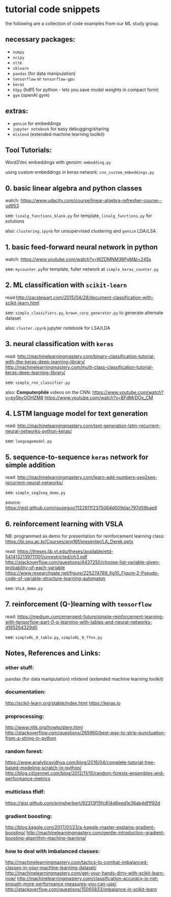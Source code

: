 # tutorial code snippets

the following are a collection of code examples from our ML study group.

## necessary packages:
- `numpy`
- `scipy`
- `nltk`
- `sklearn`
- `pandas` (for data manipulation)
- `tensorflow` or `tensorflow-gpu`
- `keras`
- `h5py` (hdf5 for python - lets you save model weights in compact form)
- `gym` (openAI gym)

## extras:
- `gensim` for embeddings
- `jupyter notebook` for easy debugging/sharing
- `mlxtend` (extended machine learning toolkit)


## Tool Tutorials:

Word2Vec embeddings with gensim: `embedding.py`

using custom embeddings in keras network: `cnn_custom_embeddings.py`


## 0. basic linear algebra and python classes

watch: https://www.udacity.com/course/linear-algebra-refresher-course--ud953

see: `linalg_functions_blank.py` for template, `linalg_functions.py` for solutions

also: `clustering.ipynb` for unsupervised clustering and `gensim` LDA/LSA


## 1. basic feed-forward neural network in python

watch: https://www.youtube.com/watch?v=WZDMNM36PsM&t=245s

see: `mycounter.py`for template, fuller network at `simple_keras_counter.py`


## 2. ML classification with `scikit-learn`

read:http://zacstewart.com/2015/04/28/document-classification-with-scikit-learn.html

see: `simple_classifiers.py`, `brown_corp_generator.py` to generate alternate dataset

also: `cluster.ipynb` jupyter notebook for LSA/LDA


## 3. neural classification with `keras`

read: 
http://machinelearningmastery.com/binary-classification-tutorial-with-the-keras-deep-learning-library/
http://machinelearningmastery.com/multi-class-classification-tutorial-keras-deep-learning-library/

see: `simple_rnn_classifier.py`

also:
**Computerphile** videos on the CNN:
https://www.youtube.com/watch?v=py5byOOHZM8
https://www.youtube.com/watch?v=BFdMrDOx_CM


## 4. LSTM language model for text generation

read: http://machinelearningmastery.com/text-generation-lstm-recurrent-neural-networks-python-keras/

see: `languagemodel.py`


## 5. sequence-to-sequence `keras` network for simple addition

read: http://machinelearningmastery.com/learn-add-numbers-seq2seq-recurrent-neural-networks/

see: `simple_seq2seq_demo.py`

source: https://gist.github.com/rouseguy/1122811f2375064d009dac797d59bae9


## 6. reinforcement learning with VSLA

NB: programmed as demo for presentation for reinforcement learning class:
https://bi.snu.ac.kr/Courses/ann16f/presenter/LA_Derek.pptx

read:
https://theses.lib.vt.edu/theses/available/etd-5414132139711101/unrestricted/ch3.pdf
http://stackoverflow.com/questions/4437250/choose-list-variable-given-probability-of-each-variable
https://www.researchgate.net/figure/225274789_fig10_Figure-2-Pseudo-code-of-variable-structure-learning-automaton

see: `VSLA_demo.py`


## 7. reinforcement (Q-)learning with `tensorflow`

read: https://medium.com/emergent-future/simple-reinforcement-learning-with-tensorflow-part-0-q-learning-with-tables-and-neural-networks-d195264329d0

see: `simpleRL_0_table.py`, `simpleRL_0_ffnn.py`


## Notes, References and Links:

### other stuff:
pandas (for data manipulation)
mlxtend (extended machine learning toolkit)

### documentation:
http://scikit-learn.org/stable/index.html
https://keras.io

### proprocessing:
http://www.nltk.org/howto/stem.html
http://stackoverflow.com/questions/265960/best-way-to-strip-punctuation-from-a-string-in-python

### random forest:
https://www.analyticsvidhya.com/blog/2016/04/complete-tutorial-tree-based-modeling-scratch-in-python/
http://blog.citizennet.com/blog/2012/11/10/random-forests-ensembles-and-performance-metrics

### multiclass tfidf:
https://gist.github.com/prinsherbert/92313f15fc814d6eed1e36ab4df1f92d

### gradient boosting:
http://blog.kaggle.com/2017/01/23/a-kaggle-master-explains-gradient-boosting/
http://machinelearningmastery.com/gentle-introduction-gradient-boosting-algorithm-machine-learning/

### how to deal with imbalanced classes:
http://machinelearningmastery.com/tactics-to-combat-imbalanced-classes-in-your-machine-learning-dataset/
http://machinelearningmastery.com/get-your-hands-dirty-with-scikit-learn-now/
http://machinelearningmastery.com/classification-accuracy-is-not-enough-more-performance-measures-you-can-use/
http://stackoverflow.com/questions/15065833/imbalance-in-scikit-learn
